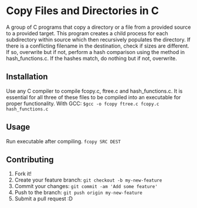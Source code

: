 # Copy Files and Directories in C
A group of C programs that copy a directory or a file from a provided source to a provided target. This program creates a child process for each subdirectory within source which then recursively populates the directory. If there is a conflicting filename in the destination, check if sizes are different. If so, overwrite but if not, perform a hash comparison using the method in hash_functions.c. If the hashes match, do nothing but if not, overwrite. 
## Installation
Use any C compiler to compile fcopy.c, ftree.c and hash_functions.c. It is essential for all three of these files to be compiled into an executable for proper functionality.
With GCC: `$gcc -o fcopy ftree.c fcopy.c hash_functions.c`
## Usage
Run executable after compiling.
`fcopy SRC DEST`
## Contributing
1. Fork it!
2. Create your feature branch: `git checkout -b my-new-feature`
3. Commit your changes: `git commit -am 'Add some feature'`
4. Push to the branch: `git push origin my-new-feature`
5. Submit a pull request :D
